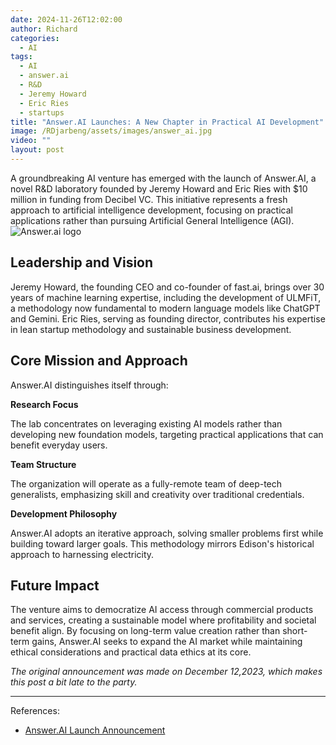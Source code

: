 ```yaml
---
date: 2024-11-26T12:02:00
author: Richard
categories:
  - AI
tags:
  - AI
  - answer.ai
  - R&D
  - Jeremy Howard
  - Eric Ries
  - startups
title: "Answer.AI Launches: A New Chapter in Practical AI Development"
image: /RDjarbeng/assets/images/answer_ai.jpg
video: ""
layout: post
---
```

A groundbreaking AI venture has emerged with the launch of Answer.AI, a novel R&D laboratory founded by Jeremy Howard and Eric Ries with $10 million in funding from Decibel VC. This initiative represents a fresh approach to artificial intelligence development, focusing on practical applications rather than pursuing Artificial General Intelligence (AGI).
![Answer.ai logo](/RDjarbeng/assets/images/answer_ai.jpg)
## Leadership and Vision

Jeremy Howard, the founding CEO and co-founder of fast.ai, brings over 30 years of machine learning expertise, including the development of ULMFiT, a methodology now fundamental to modern language models like ChatGPT and Gemini. Eric Ries, serving as founding director, contributes his expertise in lean startup methodology and sustainable business development.

## Core Mission and Approach

Answer.AI distinguishes itself through:

**Research Focus**

The lab concentrates on leveraging existing AI models rather than developing new foundation models, targeting practical applications that can benefit everyday users.

**Team Structure**

The organization will operate as a fully-remote team of deep-tech generalists, emphasizing skill and creativity over traditional credentials.

**Development Philosophy**

Answer.AI adopts an iterative approach, solving smaller problems first while building toward larger goals. This methodology mirrors Edison's historical approach to harnessing electricity.

## Future Impact

The venture aims to democratize AI access through commercial products and services, creating a sustainable model where profitability and societal benefit align. By focusing on long-term value creation rather than short-term gains, Answer.AI seeks to expand the AI market while maintaining ethical considerations and practical data ethics at its core.

_The original announcement was made on December 12,2023, which makes this post a bit late to the party._

---

References:

- [Answer.AI Launch Announcement](https://www.answer.ai/posts/2023-12-12-launch.html)
